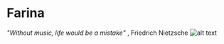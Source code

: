 # Farina

_"Without music, life would be a mistake"_ , Friedrich Nietzsche
![alt text](https://github.com/n48.png "Picture") 
